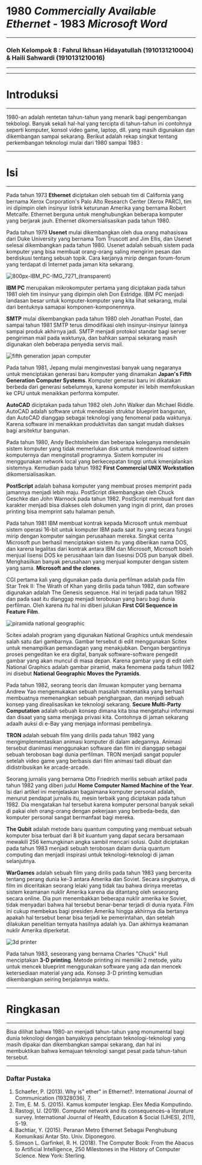 # 1980 _Commercially Available Ethernet_ - 1983 _Microsoft Word_
---  
### Oleh Kelompok 8 : Fahrul Ikhsan Hidayatullah (1910131210004) & Haili Sahwardi (1910131210016)
---  


---
# Introduksi
---
1980-an adalah rentetan tahun-tahun yang menarik bagi pengembangan tekbologi. Banyak sekali hal-hal yang tercipta di tahun-tahun ini contohnya seperti komputer, konsol video game, laptop, dll. yang masih digunakan dan dikembangan sampai sekarang. Berikut adalah rekap singkat tentang perkembangan teknologi mulai dari 1980 sampai 1983 :

---
# Isi
---

Pada tahun 1973 __Ethernet__ diciptakan oleh sebuah tim di California yang bernama Xerox Corporation's Palo Alto Research Center (Xerox PARC), tim ini dipimpin oleh insinyur listrik keturunan Amerika yang bernama Robert Metcalfe. Ethernet berguna untuk menghubungkan beberapa komputer yang berjarak jauh. Ethernet dikomersialisasikan pada tahun 1980.

Pada tahun 1979 __Usenet__ mulai dikembangkan oleh dua orang mahasiswa dari Duke University yang bernama Tom Truscott and Jim Ellis, dan Usenet selesai dikembangkan pada tahun 1980. Usenet adalah sebuah sistem pada komputer yang bisa membuat orang-orang saling mengirim pesan dan berdiskusi tentang sebuah topik. Cara kerjanya mirip dengan forum-forum yang terdapat di Internet pada jaman kita sekarang.

![800px-IBM_PC-IMG_7271_(transparent)](https://user-images.githubusercontent.com/74659819/190919807-0024ae91-cc49-4ee9-aa2a-02f78676c41e.png)

__IBM PC__ merupakan mikrokomputer pertama yang diciptakan pada tahun 1981 oleh tim insinyur yang dipimpin oleh Don Estridge. IBM PC menjadi landasan besar untuk komputer-komputer yang kita lihat sekarang, mulai dari bentuknya samapai komponen-komponennnya.

__SMTP__ mulai dikembangkan pada tahun 1980 oleh Jonathan Postel, dan sampai tahun 1981 SMTP terus dimodifikasi oleh insinyur-insinyur lainnya sampai produk akhirnya jadi. SMTP menjadi protokol standar bagi server pengiriman mail pada waktunya, dan bahkan sampai sekarang masih digunakan oleh beberapa penyedia servis mail.

![fifth generation japan computer](https://user-images.githubusercontent.com/74659819/190943121-952d266b-fba4-44a4-9bef-59d2ad277750.jpg)

Pada tahun 1981, Jepang mulai menginvestasi banyak uang negaranya untuk menciptakan generasi baru komputer yang dinamakan __Japan's Fifth Generation Computer Systems__. Komputer generasi baru ini dikatakan berbeda dari generasi sebelumnya, karena komputer ini lebih memfokuskan ke CPU untuk menaikkan performa komputer.

__AutoCAD__ diciptakan pada tahun 1982 oleh John Walker dan Michael Riddle. AutoCAD adalah software untuk mendesain struktur blueprint bangunan, dan AutoCAD dianggap sebagai teknologi yang fenomenal pada waktunya. Karena software ini menaikkan produktivitas dan sangat mudah diakses bagi arsitektur bangunan.

Pada tahun 1980, Andy Bechtolsheim dan beberapa koleganya mendesain sistem komputer yang tidak memerlukan disk untuk mendownload sistem komputernya dan menginstall programnya. Sistem komputer ini menggunakan network local yang berkecepatan tinggi untuk kmenjalankan sistemnya. Kemudian pada tahun 1982 __First Commercial UNIX Workstation__ dikomersialisasikan.

__PostScript__ adalah bahasa komputer yang membuat proses memprint pada jamannya menjadi lebih maju. PostScript dikembangkan oleh Chuck Geschke dan John Warnock pada tahun 1982. PostScript membuat font dan karakter menjadi bisa diakses oleh dokumen yang ingin di print, dan proses printing bisa memprint satu halaman penuh.

Pada tahun 1981 IBM membuat kontrak kepada Microsoft untuk membuat sistem operasi 16-bit untuk komputer IBM pada saat itu yang secara fungsi mirip dengan komputer saingan perusahaan mereka. Singkat cerita Microsoft pun berhasil menciptakan sistem itu yang diberikan nama DOS, dan karena legalitas dari kontrak antara IBM dan Microsoft, Microsoft boleh menjual lisensi DOS ke perusahaan lain dan lisesnsi DOS pun banyak dibeli. Menghasilkan banyak perusahaan yang menjual komputer dengan sistem yang sama. __Microsoft and the clones__.

CGI pertama kali yang digunakan pada dunia perfilman adalah pada film Star Trek II: The Wrath of Khan yang dirilis pada tahun 1982, dan software digunakan adalah The Genesis sequence. Hal ini terjadi pada tahun 1982 dan pada saat itu dianggap menjadi terobosan yang baru bagi dunia perfilman. Oleh karena itu hal ini diberi julukan __First CGI Sequence in Feature Film__.

![piramida national geographic](https://user-images.githubusercontent.com/74659819/190955156-d24ad38c-4765-484e-a8bd-b48a48caa027.jpg)

Scitex adalah program yang digunakan National Graphics untuk mendesain salah satu dari gambarnya. Gambar tersebut di edit menggunakan Scitex untuk menampilkan pemandagan yang menakjubkan. Dengan bergantinya proses pengeditan ke era digital, banyak software-software pengedit gambar yang akan muncul di masa depan. Karena gambar yang di edit oleh National Graphics adalah gambar piramid, maka fenomena pada tahun 1982 ini disebut __National Geographic Moves the Pyramids__.

Pada tahun 1982, seorang teoris dan ilmuwan komputer yang bernama Andrew Yao mengemukakan sebuah masalah matematika yang berhasil membuatnya memenangkan sebuah penghargaan, dan menjadi sebuah konsep yang direalisasikan ke teknologi sekarang. __Secure Multi-Party Computation__ adalah sebuah konsep dimana kita bisa mengetahui informasi dan disaat yang sama menjaga privasi kita. Contohnya di jaman sekarang adaalh auksi di e-Bay yang menjaga informasi pembelinya.

__TRON__ adalah sebuah film yang dirilis pada tahun 1982 yang mengimplementasikan animasi komputer di dalam adegannya. Animasi tersebut dianimasi menggunakan software dan film ini dianggap sebagai sebuah terobosan bagi dunia perfilman. TRON menjadi sangat populer setelah video game yang berbasis dari film animasi tadi dibuat dan didistribusikan ke arcade-arcade.

Seorang jurnalis yang bernama Otto Friedrich merilis sebuah artikel pada tahun 1982 yang diberi judul __Home Computer Named Machine of the Year__. Isi dari artikel ini menjelaskan bagaimana komputer personal adalah, menurut pendapat jurnalis itu, mesin terbaik yang diciptakan pada tahun 1982. Dia mengatakan hal tersebut karena komputer personal banyak sekali di pakai oleh orang-orang dengan pekerjaan yang berbeda-beda, dan komputer personal sangat bermanfaat bagi mereka.

__The Qubit__ adalah metode baru quantum computing yang membuat sebuah komputer bisa terbuat dari 8 bit kuantum yang dapat secara bersamaan mewakili 256 kemungkinan angka sambil mencari solusi. Qubit diciptakan pada tahun 1983 menjadi sebuah terobosan dalam dunia quantum computing dan menjadi inspirasi untuk teknologi-teknologi di jaman selanjutnya.

__WarGames__ adalah sebuah film yang dirilis pada tahun 1983 yang bercerita tentang perang dunia ke-3 antara Amerika dan Soviet. Secara singkatnya, di film ini diceritakan seorang lelaki yang tidak tau bahwa dirinya meretas sistem keamanan nuklir Amerika karena dia ditantang oleh seseorang secara online. Dia pun menembakkan beberapa nuklir amerika ke Soviet, tidak menyadari bahwa hal tersebut benar-benar terjadi di dunia nyata. Film ini cukup membekas bagi presiden Amerika hingga akhirnya dia bertanya apakah hal tersebut benar bisa terjadi ke pemerintahan, dan setelah dilakukan penelitian ternyata hasilnya adalah iya. Dan akhirnya keamanan nuklir Amerika diperketat.

![3d printer](https://user-images.githubusercontent.com/74659819/190961615-f30abef3-abe4-4005-a25f-3db20c2c5a19.jpg)

Pada tahun 1983, seseorang yang bernama Charles "Chuck" Hull menciptakan __3-D printing__. Metode printing ini memiliki 2 metode, yaitu untuk mencek blueprint menggunakan software yang ada dan mencek ketersediaan material yang ada. Konsep 3-D printing kemudian dikembangkan seiring berjalannya waktu.






---
# Ringkasan
---

Bisa dilihat bahwa 1980-an menjadi tahun-tahun yang monumental bagi dunia teknologi dengan banyaknya penciptaan teknologi-teknologi yang masih dipakai dan dikembangkan sampai sekarang, dan hal ini membuktikan bahwa kemajuan teknologi sangat pesat pada tahun-tahun tersebut.

---

### Daftar Pustaka

1. Schaefer, P. (2013). Why is" ether" in Ethernet?. International Journal of Communication (19328036), 7.
2. Tim, E. M. S. (2015). Kamus komputer lengkap. Elex Media Komputindo.
3. Rastogi, U. (2019). Computer network and its consequences–a literature survey. International Journal of Health, Education & Social (IJHES), 2(11), 5-19.
4. Bachtiar, Y. (2015). Peranan Metro Ethernet Sebagai Penghubung Komunikasi Antar Sto. Univ. Diponegoro.
5. Simson L. Garfinkel, R. H. (2018). The Computer Book: From the Abacus to Artificial Intelligence, 250 Milestones in the History of Computer Science. New York: Sterling.
